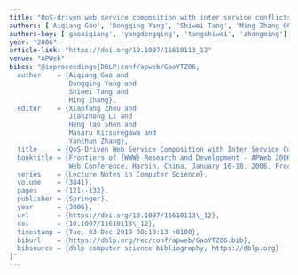 ```yaml
---
title: "QoS-driven web service composition with inter service conflicts"
authors: ['Aiqiang Gao', 'Dongqing Yang', 'Shiwei Tang', 'Ming Zhang 0004']
authors-key: ['gaoaiqiang', 'yangdongqing', 'tangshiwei', 'zhangming']
year: "2006"
article-link: "https://doi.org/10.1007/11610113_12"
venue: "APWeb"
bibex: "@inproceedings{DBLP:conf/apweb/GaoYTZ06,
  author    = {Aiqiang Gao and
               Dongqing Yang and
               Shiwei Tang and
               Ming Zhang},
  editor    = {Xiaofang Zhou and
               Jianzhong Li and
               Heng Tao Shen and
               Masaru Kitsuregawa and
               Yanchun Zhang},
  title     = {QoS-Driven Web Service Composition with Inter Service Conflicts},
  booktitle = {Frontiers of {WWW} Research and Development - APWeb 2006, 8th Asia-Pacific
               Web Conference, Harbin, China, January 16-18, 2006, Proceedings},
  series    = {Lecture Notes in Computer Science},
  volume    = {3841},
  pages     = {121--132},
  publisher = {Springer},
  year      = {2006},
  url       = {https://doi.org/10.1007/11610113\_12},
  doi       = {10.1007/11610113\_12},
  timestamp = {Tue, 03 Dec 2019 08:18:13 +0100},
  biburl    = {https://dblp.org/rec/conf/apweb/GaoYTZ06.bib},
  bibsource = {dblp computer science bibliography, https://dblp.org}
}"
---
```

